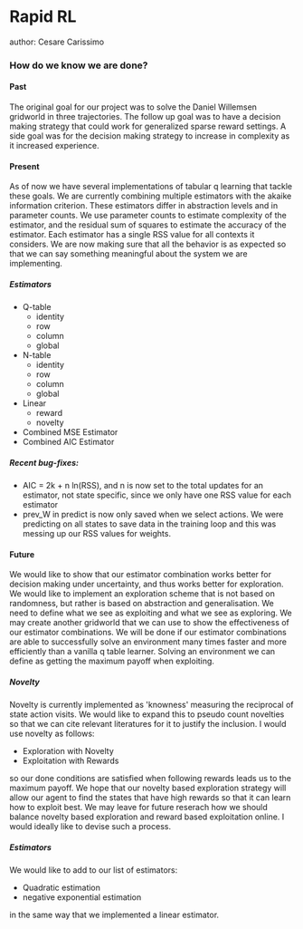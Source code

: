 # Rapid RL

author: Cesare Carissimo

### How do we know we are done? 

#### Past

The original goal for our project was to solve the Daniel Willemsen gridworld in three trajectories. The follow up goal was to have a decision making strategy that could work for generalized sparse reward settings. A side goal was for the decision making strategy to increase in complexity as it increased experience. 

#### Present

As of now we have several implementations of tabular q learning that tackle these goals. We are currently combining multiple estimators with the akaike information criterion. These estimators differ in abstraction levels and in parameter counts. We use parameter counts to estimate complexity of the estimator, and the residual sum of squares to estimate the accuracy of the estimator. Each estimator has a single RSS value for all contexts it considers. We are now making sure that all the behavior is as expected so that we can say something meaningful about the system we are implementing. 

##### Estimators

- Q-table
  - identity
  - row
  - column
  - global
- N-table
  - identity
  - row
  - column
  - global
- Linear
  - reward
  - novelty
- Combined MSE Estimator
- Combined AIC Estimator

##### Recent bug-fixes:

- AIC = 2k + n ln(RSS), and n is now set to the total updates for an estimator, not state specific, since we only have one RSS value for each estimator
- prev_W in predict is now only saved when we select actions. We were predicting on all states to save data in the training loop and this was messing up our RSS values for weights. 

#### Future

We would like to show that our estimator combination works better for decision making under uncertainty, and thus works better for exploration. We would like to implement an exploration scheme that is not based on randomness, but rather is based on abstraction and generalisation. We need to define what we see as exploiting and what we see as exploring. We may create another gridworld that we can use to show the effectiveness of our estimator combinations. We will be done if our estimator combinations are able to successfully solve an environment many times faster and more efficiently than a vanilla q table learner. Solving an environment we can define as getting the maximum payoff when exploiting. 

##### Novelty

Novelty is currently implemented as 'knowness' measuring the reciprocal of state action visits. We would like to expand this to pseudo count novelties so that we can cite relevant literatures for it to justify the inclusion. I would use novelty as follows:

- Exploration with Novelty
- Exploitation with Rewards

so our done conditions are satisfied when following rewards leads us to the maximum payoff. We hope that our novelty based exploration strategy will allow our agent to find the states that have high rewards so that it can learn how to exploit best. We may leave for future reserach how we should balance novelty based exploration and reward based exploitation online. I would ideally like to devise such a process.

##### Estimators 

We would like to add to our list of estimators:

- Quadratic estimation
- negative exponential estimation

in the same way that we implemented a linear estimator.


